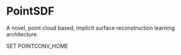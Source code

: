 # PointSDF
A novel, point cloud based, implicit surface reconstruction learning architecture.

SET POINTCONV_HOME
